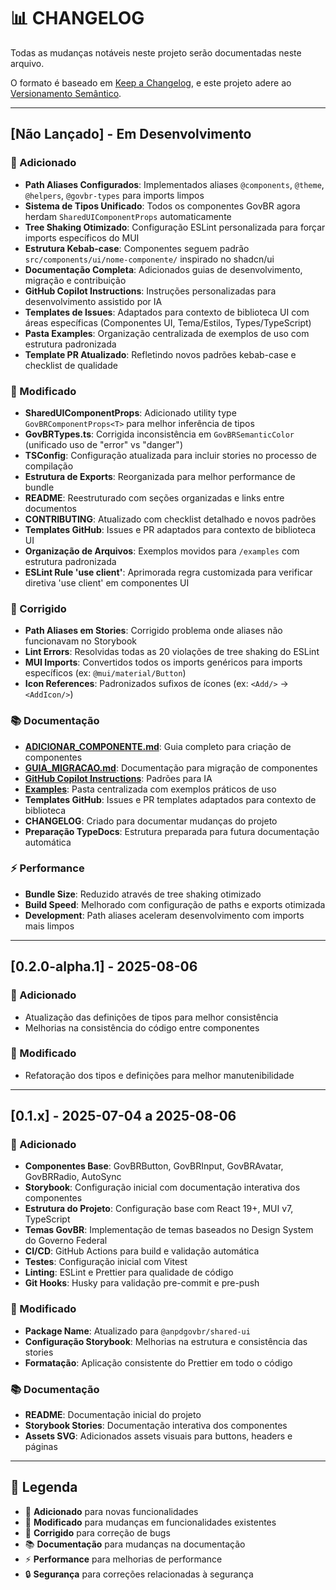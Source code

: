 # 📊 CHANGELOG

Todas as mudanças notáveis neste projeto serão documentadas neste arquivo.

O formato é baseado em [Keep a Changelog](https://keepachangelog.com/en/1.0.0/),
e este projeto adere ao [Versionamento Semântico](https://semver.org/spec/v2.0.0.html).

---

## [Não Lançado] - Em Desenvolvimento

### 🚀 Adicionado

- **Path Aliases Configurados**: Implementados aliases `@components`, `@theme`, `@helpers`, `@govbr-types` para imports limpos
- **Sistema de Tipos Unificado**: Todos os componentes GovBR agora herdam `SharedUIComponentProps` automaticamente
- **Tree Shaking Otimizado**: Configuração ESLint personalizada para forçar imports específicos do MUI
- **Estrutura Kebab-case**: Componentes seguem padrão `src/components/ui/nome-componente/` inspirado no shadcn/ui
- **Documentação Completa**: Adicionados guias de desenvolvimento, migração e contribuição
- **GitHub Copilot Instructions**: Instruções personalizadas para desenvolvimento assistido por IA
- **Templates de Issues**: Adaptados para contexto de biblioteca UI com áreas específicas (Componentes UI, Tema/Estilos, Types/TypeScript)
- **Pasta Examples**: Organização centralizada de exemplos de uso com estrutura padronizada
- **Template PR Atualizado**: Refletindo novos padrões kebab-case e checklist de qualidade

### 🔧 Modificado

- **SharedUIComponentProps**: Adicionado utility type `GovBRComponentProps<T>` para melhor inferência de tipos
- **GovBRTypes.ts**: Corrigida inconsistência em `GovBRSemanticColor` (unificado uso de "error" vs "danger")
- **TSConfig**: Configuração atualizada para incluir stories no processo de compilação
- **Estrutura de Exports**: Reorganizada para melhor performance de bundle
- **README**: Reestruturado com seções organizadas e links entre documentos
- **CONTRIBUTING**: Atualizado com checklist detalhado e novos padrões
- **Templates GitHub**: Issues e PR adaptados para contexto de biblioteca UI
- **Organização de Arquivos**: Exemplos movidos para `/examples` com estrutura padronizada
- **ESLint Rule 'use client'**: Aprimorada regra customizada para verificar diretiva 'use client' em componentes UI

### 🐛 Corrigido

- **Path Aliases em Stories**: Corrigido problema onde aliases não funcionavam no Storybook
- **Lint Errors**: Resolvidas todas as 20 violações de tree shaking do ESLint
- **MUI Imports**: Convertidos todos os imports genéricos para imports específicos (ex: `@mui/material/Button`)
- **Icon References**: Padronizados sufixos de ícones (ex: `<Add/>` → `<AddIcon/>`)

### 📚 Documentação

- **[ADICIONAR_COMPONENTE.md](./docs/ADICIONAR_COMPONENTE.md)**: Guia completo para criação de componentes
- **[GUIA_MIGRACAO.md](./docs/GUIA_MIGRACAO.md)**: Documentação para migração de componentes
- **[GitHub Copilot Instructions](./.github/copilot/instructions.md)**: Padrões para IA
- **[Examples](./examples/)**: Pasta centralizada com exemplos práticos de uso
- **Templates GitHub**: Issues e PR templates adaptados para contexto de biblioteca
- **CHANGELOG**: Criado para documentar mudanças do projeto
- **Preparação TypeDocs**: Estrutura preparada para futura documentação automática

### ⚡ Performance

- **Bundle Size**: Reduzido através de tree shaking otimizado
- **Build Speed**: Melhorado com configuração de paths e exports otimizada
- **Development**: Path aliases aceleram desenvolvimento com imports mais limpos

---

## [0.2.0-alpha.1] - 2025-08-06

### 🚀 Adicionado

- Atualização das definições de tipos para melhor consistência
- Melhorias na consistência do código entre componentes

### 🔧 Modificado

- Refatoração dos tipos e definições para melhor manutenibilidade

---

## [0.1.x] - 2025-07-04 a 2025-08-06

### 🚀 Adicionado

- **Componentes Base**: GovBRButton, GovBRInput, GovBRAvatar, GovBRRadio, AutoSync
- **Storybook**: Configuração inicial com documentação interativa dos componentes
- **Estrutura do Projeto**: Configuração base com React 19+, MUI v7, TypeScript
- **Temas GovBR**: Implementação de temas baseados no Design System do Governo Federal
- **CI/CD**: GitHub Actions para build e validação automática
- **Testes**: Configuração inicial com Vitest
- **Linting**: ESLint e Prettier para qualidade de código
- **Git Hooks**: Husky para validação pre-commit e pre-push

### 🔧 Modificado

- **Package Name**: Atualizado para `@anpdgovbr/shared-ui`
- **Configuração Storybook**: Melhorias na estrutura e consistência das stories
- **Formatação**: Aplicação consistente do Prettier em todo o código

### 📚 Documentação

- **README**: Documentação inicial do projeto
- **Storybook Stories**: Documentação interativa dos componentes
- **Assets SVG**: Adicionados assets visuais para buttons, headers e páginas

---

## 📝 Legenda

- 🚀 **Adicionado** para novas funcionalidades
- 🔧 **Modificado** para mudanças em funcionalidades existentes
- 🐛 **Corrigido** para correção de bugs
- 📚 **Documentação** para mudanças na documentação
- ⚡ **Performance** para melhorias de performance
- 🔒 **Segurança** para correções relacionadas à segurança
